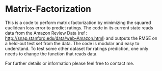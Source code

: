 Matrix-Factorization
====================

This is a code to perform matrix factorization by minimizing the squared euclidean loss error to predict ratings.
The code in its current state reads data from the Amazon Review Data (ref : http://snap.stanford.edu/data/web-Amazon.html)
and outputs the RMSE on a held-out test set from the data.
The code is modular and easy to understand. 
To test some other dataset for ratings prediction, one only needs to change the function that reads data.

For further details or information please feel free to contact me.
